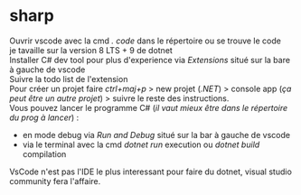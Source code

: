 # sharp
Ouvrir vscode avec la cmd _. code_ dans le répertoire ou se trouve le code  
je tavaille sur la version 8 LTS + 9 de dotnet  
Installer C# dev tool pour plus d'experience via _Extensions_ situé sur la bare à gauche de vscode  
Suivre la todo list de l'extension  
Pour créer un projet faire _ctrl+maj+p_ > new projet (*.NET*) > console app (*ça peut être un autre projet*) > suivre le reste des instructions.  
Vous pouvez lancer le programme C# (*il vaut mieux être dans le répertoire du prog à lancer*) :  
- en mode debug via _Run and Debug_ situé sur la bar à gauche de vscode
- via le terminal avec la cmd _dotnet run_ execution ou _dotnet build_ compilation  

VsCode n'est pas l'IDE le plus interessant pour faire du dotnet, visual studio community fera l'affaire.

